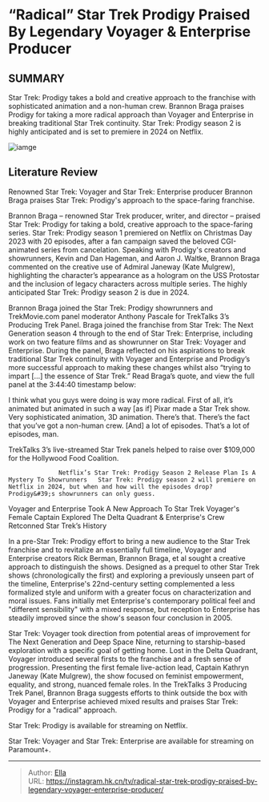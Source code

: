 # “Radical” Star Trek Prodigy Praised By Legendary Voyager &amp; Enterprise Producer


## SUMMARY 



  Star Trek: Prodigy takes a bold and creative approach to the franchise with sophisticated animation and a non-human crew.   Brannon Braga praises Prodigy for taking a more radical approach than Voyager and Enterprise in breaking traditional Star Trek continuity.   Star Trek: Prodigy season 2 is highly anticipated and is set to premiere in 2024 on Netflix.  

![iamge](https://static1.srcdn.com/wordpress/wp-content/uploads/2024/01/star-trek-prodigy-gwyndala-protostar-with-voyager-and-nx-01-enterprise.jpg)

## Literature Review

Renowned Star Trek: Voyager and Star Trek: Enterprise producer Brannon Braga praises Star Trek: Prodigy&#39;s approach to the space-faring franchise.




Brannon Braga – renowned Star Trek producer, writer, and director – praised Star Trek: Prodigy for taking a bold, creative approach to the space-faring series. Star Trek: Prodigy season 1 premiered on Netflix on Christmas Day 2023 with 20 episodes, after a fan campaign saved the beloved CGI-animated series from cancelation. Speaking with Prodigy&#39;s creators and showrunners, Kevin and Dan Hageman, and Aaron J. Waltke, Brannon Braga commented on the creative use of Admiral Janeway (Kate Mulgrew), highlighting the character’s appearance as a hologram on the USS Protostar and the inclusion of legacy characters across multiple series. The highly anticipated Star Trek: Prodigy season 2 is due in 2024.




Brannon Braga joined the Star Trek: Prodigy showrunners and TrekMovie.com panel moderator Anthony Pascale for TrekTalks 3’s Producing Trek Panel. Braga joined the franchise from Star Trek: The Next Generation season 4 through to the end of Star Trek: Enterprise, including work on two feature films and as showrunner on Star Trek: Voyager and Enterprise. During the panel, Braga reflected on his aspirations to break traditional Star Trek continuity with Voyager and Enterprise and Prodigy’s more successful approach to making these changes whilst also “trying to impart […] the essence of Star Trek.” Read Braga’s quote, and view the full panel at the 3:44:40 timestamp below:


I think what you guys were doing is way more radical. First of all, it’s animated but animated in such a way [as if] Pixar made a Star Trek show. Very sophisticated animation, 3D animation. There’s that. There’s the fact that you’ve got a non-human crew. [And] a lot of episodes. That’s a lot of episodes, man.






 



TrekTalks 3’s live-streamed Star Trek panels helped to raise over $109,000 for the Hollywood Food Coalition.




                  Netflix’s Star Trek: Prodigy Season 2 Release Plan Is A Mystery To Showrunners   Star Trek: Prodigy season 2 will premiere on Netflix in 2024, but when and how will the episodes drop? Prodigy&#39;s showrunners can only guess.   


 Voyager and Enterprise Took A New Approach To Star Trek 
Voyager&#39;s Female Captain Explored The Delta Quadrant &amp; Enterprise&#39;s Crew Retconned Star Trek’s History
         

In a pre-Star Trek: Prodigy effort to bring a new audience to the Star Trek franchise and to revitalize an essentially full timeline, Voyager and Enterprise creators Rick Berman, Brannon Braga, et al sought a creative approach to distinguish the shows. Designed as a prequel to other Star Trek shows (chronologically the first) and exploring a previously unseen part of the timeline, Enterprise&#39;s 22nd-century setting complemented a less formalized style and uniform with a greater focus on characterization and moral issues. Fans initially met Enterprise&#39;s contemporary political feel and &#34;different sensibility&#34; with a mixed response, but reception to Enterprise has steadily improved since the show&#39;s season four conclusion in 2005.




Star Trek: Voyager took direction from potential areas of improvement for The Next Generation and Deep Space Nine, returning to starship-based exploration with a specific goal of getting home. Lost in the Delta Quadrant, Voyager introduced several firsts to the franchise and a fresh sense of progression. Presenting the first female live-action lead, Captain Kathryn Janeway (Kate Mulgrew), the show focused on feminist empowerment, equality, and strong, nuanced female roles. In the TrekTalks 3 Producing Trek Panel, Brannon Braga suggests efforts to think outside the box with Voyager and Enterprise achieved mixed results and praises Star Trek: Prodigy for a &#34;radical&#34; approach.



Star Trek: Prodigy is available for streaming on Netflix.


Star Trek: Voyager and Star Trek: Enterprise are available for streaming on Paramount&#43;.






---

> Author: [Ella](https://instagram.hk.cn/)  
> URL: https://instagram.hk.cn/tv/radical-star-trek-prodigy-praised-by-legendary-voyager-enterprise-producer/  

